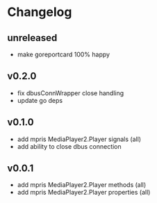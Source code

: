 # Changelog

## unreleased
- make goreportcard 100% happy

## v0.2.0
- fix dbusConnWrapper close handling
- update go deps

## v0.1.0
- add mpris MediaPlayer2.Player signals  (all)
- add ability to close dbus connection

## v0.0.1
- add mpris MediaPlayer2.Player methods (all)
- add mpris MediaPlayer2.Player properties (all)
